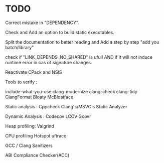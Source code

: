 # TODO 
Correct mistake in "DEPENDENCY".

Check and Add an option to build static executables.

Split the documentation to better reading and Add a step by step "add you batch/library"


check if "LINK_DEPENDS_NO_SHARED" is ufull AND if it will not induce runtime error in cas of signature changes.


Reactivate CPack and NSIS


Tools to verify :

include-what-you-use
clang-modernize
clang-check
clang-tidy
ClangFormat
Bloaty McBloatface
	

Static analysis : 
Cppcheck
Clang's/MSVC's  Static Analyzer


Dynamic Analysis :
Codecov
LCOV
Gcovr

Heap profiling:
Valgrind

CPU profiling
Hotspot
uftrace


GCC / Clang Sanitizers


ABI Compliance Checker(ACC) 














